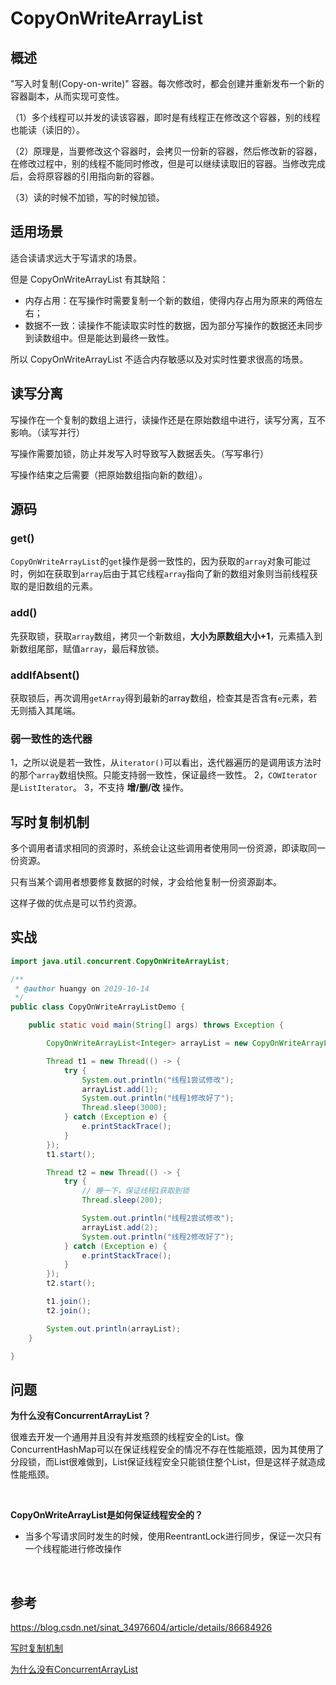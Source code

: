 # CopyOnWriteArrayList



## 概述

"写入时复制(Copy-on-write)" 容器。每次修改时，都会创建并重新发布一个新的容器副本，从而实现可变性。

（1）多个线程可以并发的读该容器，即时是有线程正在修改这个容器，别的线程也能读（读旧的）。

（2）原理是，当要修改这个容器时，会拷贝一份新的容器，然后修改新的容器，在修改过程中，别的线程不能同时修改，但是可以继续读取旧的容器。当修改完成后，会将原容器的引用指向新的容器。

（3）读的时候不加锁，写的时候加锁。



## 适用场景

适合读请求远大于写请求的场景。

但是 CopyOnWriteArrayList 有其缺陷：

- 内存占用：在写操作时需要复制一个新的数组，使得内存占用为原来的两倍左右；
- 数据不一致：读操作不能读取实时性的数据，因为部分写操作的数据还未同步到读数组中。但是能达到最终一致性。

所以 CopyOnWriteArrayList 不适合内存敏感以及对实时性要求很高的场景。



## 读写分离

写操作在一个复制的数组上进行，读操作还是在原始数组中进行，读写分离，互不影响。（读写并行）

写操作需要加锁，防止并发写入时导致写入数据丢失。（写写串行）

写操作结束之后需要（把原始数组指向新的数组）。





## 源码



### get()

`CopyOnWriteArrayList`的`get`操作是弱一致性的，因为获取的`array`对象可能过时，例如在获取到`array`后由于其它线程`array`指向了新的数组对象则当前线程获取的是旧数组的元素。





### add()

先获取锁，获取`array`数组，拷贝一个新数组，**大小为原数组大小+1**，元素插入到新数组尾部，赋值`array`，最后释放锁。



### addIfAbsent()

获取锁后，再次调用`getArray`得到最新的array数组，检查其是否含有`e`元素，若无则插入其尾端。



### 弱一致性的迭代器

1，之所以说是若一致性，从`iterator()`可以看出，迭代器遍历的是调用该方法时的那个`array`数组快照。只能支持弱一致性，保证最终一致性。
2，`COWIterator`是`ListIterator`。
3，不支持 **增/删/改** 操作。





## 写时复制机制

多个调用者请求相同的资源时，系统会让这些调用者使用同一份资源，即读取同一份资源。

只有当某个调用者想要修复数据的时候，才会给他复制一份资源副本。

这样子做的优点是可以节约资源。





## 实战

```java
import java.util.concurrent.CopyOnWriteArrayList;

/**
 * @author huangy on 2019-10-14
 */
public class CopyOnWriteArrayListDemo {

    public static void main(String[] args) throws Exception {

        CopyOnWriteArrayList<Integer> arrayList = new CopyOnWriteArrayList<>();

        Thread t1 = new Thread(() -> {
            try {
                System.out.println("线程1尝试修改");
                arrayList.add(1);
                System.out.println("线程1修改好了");
                Thread.sleep(3000);
            } catch (Exception e) {
                e.printStackTrace();
            }
        });
        t1.start();

        Thread t2 = new Thread(() -> {
            try {
                // 睡一下，保证线程1获取到锁
                Thread.sleep(200);

                System.out.println("线程2尝试修改");
                arrayList.add(2);
                System.out.println("线程2修改好了");
            } catch (Exception e) {
                e.printStackTrace();
            }
        });
        t2.start();

        t1.join();
        t2.join();

        System.out.println(arrayList);
    }

}
```









## 问题

**为什么没有ConcurrentArrayList？**

很难去开发一个通用并且没有并发瓶颈的线程安全的List。像ConcurrentHashMap可以在保证线程安全的情况不存在性能瓶颈，因为其使用了分段锁，而List很难做到，List保证线程安全只能锁住整个List，但是这样子就造成性能瓶颈。

<br/>



**CopyOnWriteArrayList是如何保证线程安全的？**

- 当多个写请求同时发生的时候，使用ReentrantLock进行同步，保证一次只有一个线程能进行修改操作

<br/>



## 参考

https://blog.csdn.net/sinat_34976604/article/details/86684926

[写时复制机制](https://blog.csdn.net/ljb825802164/article/details/88528726)

[为什么没有ConcurrentArrayList](https://www.cnblogs.com/heyi-77/p/9835184.html)

